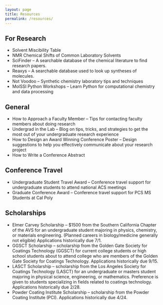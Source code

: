 ```yaml
---
layout: page
title: Resources
permalink: /resources/
---
```


## For Research
- Solvent Miscibility Table
- NMR Chemical Shifts of Common Laboratory Solvents
- SciFinder – A searchable database of the chemical literature to find research papers.
- Reaxys – A searchable database used to look up syntheses of molecules.
- Not Voodoo – Synthetic chemistry laboratory tips and techniques
- MolSSI Python Workshops – Learn Python for computational chemistry and data processing
  
## General
- How to Approach a Faculty Member – Tips for contacting faculty members about doing research
- Undergrad in the Lab – Blog on tips, tricks, and strategies to get the most out of your undergraduate research experience
- How to Design an Award Winning Conference Poster – Design suggestions to help you effectively communicate about your research project
- How to Write a Conference Abstract

## Conference Travel
- Undergraduate Student Travel Award – Conference travel support for undergraduate students to attend national ACS meetings
- Graduate Conference Award – Conference travel support for PCS MS Students at Cal Poly
  
## Scholarships
- Elmer Carvey Scholarship – $1500 from the Southern California Chapter of the AVS for an undergraduate student majoring in physics, chemistry, or materials engineering. (Planned careers in biology/medicine generally not eligible) Applications historically due 7/1.
- GGSCT Scholarship – scholarship from the Golden Gate Society for Coatings Technology (GGSCT) for current college students or high school students about to attend college who are members of the Golden Gate Society for Coatings Technology. Applications historically due 9/15.
- LASCT Scholarship – scholarship from the Los Angeles Society for Coatings Technology (LASCT) for an undergraduate or masters student majoring in physical science, engineering, or mathematics. Preference is given to students specializing in fields related to coatings technology. Applications historically due 2/28.
- Powder Coating Institute Scholarship – scholarship from the Powder Coating Institute (PCI). Applications historically due 4/24.
